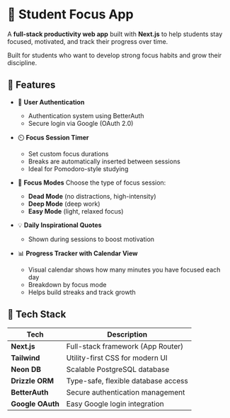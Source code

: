 # 🎯 Student Focus App

A **full-stack productivity web app** built with **Next.js** to help students stay focused, motivated, and track their progress over time.

Built for students who want to develop strong focus habits and grow their discipline.

## 🚀 Features

- 🔐 **User Authentication**

  - Authentication system using BetterAuth
  - Secure login via Google (OAuth 2.0)

- ⏲️ **Focus Session Timer**

  - Set custom focus durations
  - Breaks are automatically inserted between sessions
  - Ideal for Pomodoro-style studying

- 🎯 **Focus Modes**
  Choose the type of focus session:

  - **Dead Mode** (no distractions, high-intensity)
  - **Deep Mode** (deep work)
  - **Easy Mode** (light, relaxed focus)

- 💡 **Daily Inspirational Quotes**

  - Shown during sessions to boost motivation

- 📊 **Progress Tracker with Calendar View**
  - Visual calendar shows how many minutes you have focused each day
  - Breakdown by focus mode
  - Helps build streaks and track growth

## 🧱 Tech Stack

| Tech             | Description                         |
| ---------------- | ----------------------------------- |
| **Next.js**      | Full-stack framework (App Router)   |
| **Tailwind**     | Utility-first CSS for modern UI     |
| **Neon DB**      | Scalable PostgreSQL database        |
| **Drizzle ORM**  | Type-safe, flexible database access |
| **BetterAuth**   | Secure authentication management    |
| **Google OAuth** | Easy Google login integration       |
